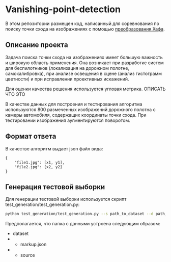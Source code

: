 # Vanishing-point-detection

В этом репозитории размещен код, написанный для соревнования
по поиску точки схода на изображениях с помощью [преобразования Хафа](https://en.wikipedia.org/wiki/Hough_transform).

## Описание проекта

Задача поиска точки схода на изображениях имеет большую важность и широкую область применения. 
Она возникает при разработке систем для беспилотников (локализация на дорожном полотне, самокалибровка), 
при анализе освещения в сцене (анализ гистограмм цветности) и при исправлении проективных искажений.

Для оценки качества решения используется угловая метрика. ОПИСАТЬ ЧТО ЭТО

В качестве данных для построения и тестирования алгоритма используются 800 размеченных изображений дорожного полотна 
с камеры автомобиля, содержащих координаты точки схода. При тестировании изображения аугментируются поворотом.

## Формат ответа

В качестве алгоритм выдает json файл вида:
```
{
    "file1.jpg": [x1, y1], 
    "file2.jpg": [x2, y2]
}
```

## Генерация тестовой выборки

Для генерации тестовой выборки используется скрипт test_generation/test_generation.py:

```bash
python test_generation/test_generation.py --s path_to_dataset --d path_to_save_new_dataset --num num_if_imgs_to_generate --seed seed
```

Предполагается, что папка с данными устроена следующим образом:
- dataset
- - markup.json
- - source
